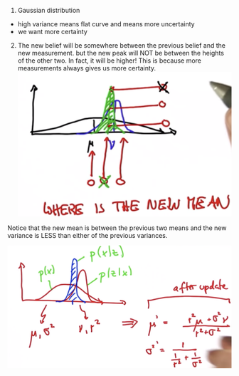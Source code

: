 [kf-gaussian]: ./images/kf-gaussian.png "more certainty"
[kf-math]: ./images/kf-math.png "math behind"

1. Gaussian distribution
  - high variance means flat curve and means more uncertainty
  - we want more certainty

2. The new belief will be somewhere between the previous belief and the new measurement.
but the new peak will NOT be between the heights of the other two. In fact, it will be higher!
This is because more measurements always gives us more certainty.
![alt text][kf-gaussian]

Notice that the new mean is between the previous two means and the new variance is LESS than either of the previous variances.

![alt text][kf-math]
